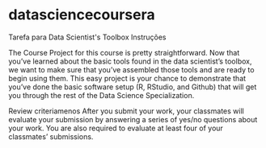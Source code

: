 # datasciencecoursera
Tarefa para Data Scientist's Toolbox
Instruções

The Course Project for this course is pretty straightforward. Now that you’ve learned about the basic tools found in the data scientist’s toolbox, we want to make sure that you’ve assembled those tools and are ready to begin using them. This easy project is your chance to demonstrate that you’ve done the basic software setup (R, RStudio, and Github) that will get you through the rest of the Data Science Specialization.

Review criteriamenos 
After you submit your work, your classmates will evaluate your submission by answering a series of yes/no questions about your work. You are also required to evaluate at least four of your classmates’ submissions.

